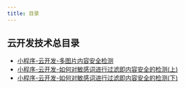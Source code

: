 ```yaml
---
title: 目录
---
```


## 云开发技术总目录

- [小程序-云开发-多图片内容安全检测](./img-security-check)
- [小程序-云开发-如何对敏感词进行过滤即内容安全的检测(上)](./content-security-part1)
- [小程序-云开发-如何对敏感词进行过滤即内容安全的检测(下)](./content-security-part2)
